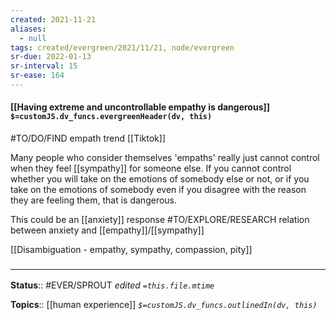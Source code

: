 ```yaml
---
created: 2021-11-21 
aliases:
  - null
tags: created/evergreen/2021/11/21, node/evergreen
sr-due: 2022-01-13
sr-interval: 15
sr-ease: 164
---
```


#### [[Having extreme and uncontrollable empathy is dangerous]] `$=customJS.dv_funcs.evergreenHeader(dv, this)`

#TO/DO/FIND empath trend [[Tiktok]]

Many people who consider themselves 'empaths' really just cannot control when they feel [[sympathy]] for someone else. If you cannot control whether you will take on the emotions of somebody else or not, or if you take on the emotions of somebody even if you disagree with the reason they are feeling them, that is dangerous. 

This could be an [[anxiety]] response #TO/EXPLORE/RESEARCH relation between anxiety and [[empathy]]/[[sympathy]]

[[Disambiguation - empathy, sympathy, compassion, pity]]

### <hr class="footnote"/>

**Status**:: #EVER/SPROUT 
*edited `=this.file.mtime`*

**Topics**:: [[human experience]]
*`$=customJS.dv_funcs.outlinedIn(dv, this)`*

